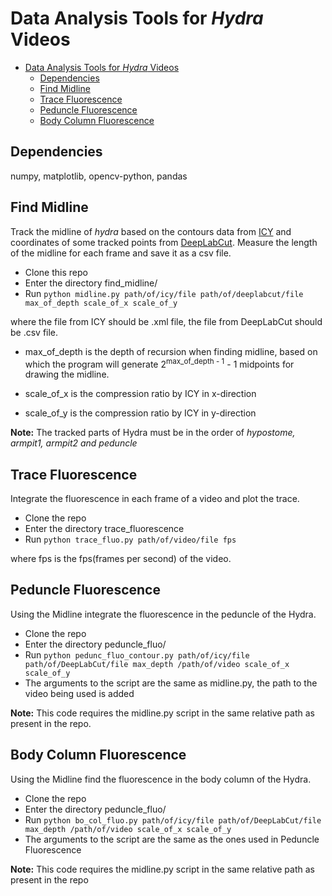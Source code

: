 # Data Analysis Tools for *Hydra* Videos

- [Data Analysis Tools for *Hydra* Videos](#data-analysis-tools-for-hydra-videos)
  - [Dependencies](#dependencies)
  - [Find Midline](#find-midline)
  - [Trace Fluorescence](#trace-fluorescence)
  - [Peduncle Fluorescence](#peduncle-fluo)
  - [Body Column Fluorescence](#body-col-fluo)

## Dependencies
numpy, matplotlib, opencv-python, pandas

## Find Midline

Track the midline of *hydra* based on the contours data from [ICY](http://icy.bioimageanalysis.org/) and coordinates of some tracked points from [DeepLabCut](https://github.com/AlexEMG/DeepLabCut). Measure the length of the midline for each frame and save it as a csv file.

- Clone this repo
- Enter the directory find_midline/
- Run `python midline.py path/of/icy/file path/of/deeplabcut/file max_of_depth scale_of_x scale_of_y`

where the file from ICY should be .xml file, the file from DeepLabCut should be .csv file.

- max_of_depth is the depth of recursion when finding midline, based on which the program will generate 2<sup>max\_of\_depth - 1</sup> - 1 midpoints for drawing the midline.

- scale_of_x is the compression ratio by ICY in x-direction

- scale_of_y is the compression ratio by ICY in y-direction

**Note:** The tracked parts of Hydra must be in the order of *hypostome, armpit1, armpit2 and peduncle*

## Trace Fluorescence

Integrate the fluorescence in each frame of a video and plot the trace.

- Clone the repo
- Enter the directory trace_fluorescence
- Run `python trace_fluo.py path/of/video/file fps`

where fps is the fps(frames per second) of the video.

## Peduncle Fluorescence

Using the Midline integrate the fluorescence in the peduncle of the Hydra.

- Clone the repo
- Enter the directory peduncle_fluo/
- Run `python pedunc_fluo_contour.py path/of/icy/file path/of/DeepLabCut/file max_depth /path/of/video scale_of_x scale_of_y`
- The arguments to the script are the same as midline.py, the path to the video being used is added

**Note:** This code requires the midline.py script in the same relative path as present in the repo.

## Body Column Fluorescence

Using the Midline find the fluorescence in the body column of the Hydra.

- Clone the repo
- Enter the directory peduncle_fluo/
- Run `python bo_col_fluo.py path/of/icy/file path/of/DeepLabCut/file max_depth /path/of/video scale_of_x scale_of_y`
- The arguments to the script are the same as the ones used in Peduncle Fluorescence

**Note:** This code requires the midline.py script in the same relative path as present in the repo
